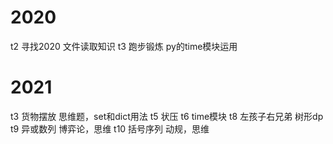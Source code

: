 # 2020
t2 寻找2020  文件读取知识
t3 跑步锻炼   py的time模块运用
# 2021
t3 货物摆放  思维题，set和dict用法
t5 状压
t6 time模块
t8 左孩子右兄弟 树形dp
t9 异或数列 博弈论，思维
t10 括号序列 动规，思维